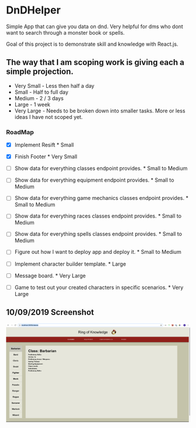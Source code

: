 # DnDHelper
Simple App that can give you data on dnd. Very helpful for dms who dont want to search through a monster book or spells.

Goal of this project is to demonstrate skill and knowledge with React.js. 

## The way that I am scoping work is giving each a simple projection.
* Very Small - Less then half a day
* Small - Half to full day
* Medium - 2 / 3 days
* Large - 1 week
* Very Large - Needs to be broken down into smaller tasks. More or less ideas I have not scoped yet.



### RoadMap
- [x] Implement Resift * Small
- [x] Finish Footer * Very Small
- [ ] Show data for everything classes endpoint provides. * Small to Medium
- [ ] Show data for everything equipment endpoint provides. * Small to Medium
- [ ] Show data for everything game mechanics classes endpoint provides. * Small to Medium
- [ ] Show data for everything races classes endpoint provides. * Small to Medium
- [ ] Show data for everything spells classes endpoint provides. * Small to Medium
- [ ] Figure out how I want to deploy app and deploy it. * Small to Medium
- [ ] Implement character builder template.  * Large
- [ ] Message board. * Very Large
- [ ] Game to test out your created characters in specific scenarios. * Very Large




## 10/09/2019 Screenshot
![first-screenshot](src/screenshots/firstscreenshot.png)